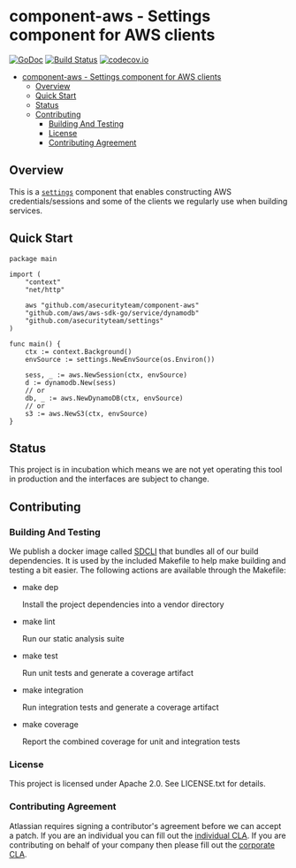 <a id="markdown-component-aws---settings-component-for-aws-clients" name="component-aws---settings-component-for-aws-clients"></a>
# component-aws - Settings component for AWS clients
[![GoDoc](https://godoc.org/github.com/asecurityteam/component-aws?status.svg)](https://godoc.org/github.com/asecurityteam/component-aws)
[![Build Status](https://travis-ci.org/asecurityteam/component-aws.png?branch=master)](https://travis-ci.org/asecurityteam/component-aws)
[![codecov.io](https://codecov.io/github/asecurityteam/component-aws/coverage.svg?branch=master)](https://codecov.io/github/asecurityteam/component-aws?branch=master)
<!-- TOC -->

- [component-aws - Settings component for AWS clients](#component-aws---settings-component-for-aws-clients)
    - [Overview](#overview)
    - [Quick Start](#quick-start)
    - [Status](#status)
    - [Contributing](#contributing)
        - [Building And Testing](#building-and-testing)
        - [License](#license)
        - [Contributing Agreement](#contributing-agreement)

<!-- /TOC -->

<a id="markdown-overview" name="overview"></a>
## Overview

This is a [`settings`](https://github.com/asecurityteam/settings) component that
enables constructing AWS credentials/sessions and some of the clients we
regularly use when building services.

<a id="markdown-quick-start" name="quick-start"></a>
## Quick Start

```golang
package main

import (
    "context"
    "net/http"

    aws "github.com/asecurityteam/component-aws"
    "github.com/aws/aws-sdk-go/service/dynamodb"
    "github.com/asecurityteam/settings"
)

func main() {
    ctx := context.Background()
    envSource := settings.NewEnvSource(os.Environ())

    sess, _ := aws.NewSession(ctx, envSource)
    d := dynamodb.New(sess)
    // or
    db, _ := aws.NewDynamoDB(ctx, envSource)
    // or
    s3 := aws.NewS3(ctx, envSource)
}
```

<a id="markdown-status" name="status"></a>
## Status

This project is in incubation which means we are not yet operating this tool in
production and the interfaces are subject to change.

<a id="markdown-contributing" name="contributing"></a>
## Contributing

<a id="markdown-building-and-testing" name="building-and-testing"></a>
### Building And Testing

We publish a docker image called [SDCLI](https://github.com/asecurityteam/sdcli) that
bundles all of our build dependencies. It is used by the included Makefile to help
make building and testing a bit easier. The following actions are available through
the Makefile:

-   make dep

    Install the project dependencies into a vendor directory

-   make lint

    Run our static analysis suite

-   make test

    Run unit tests and generate a coverage artifact

-   make integration

    Run integration tests and generate a coverage artifact

-   make coverage

    Report the combined coverage for unit and integration tests

<a id="markdown-license" name="license"></a>
### License

This project is licensed under Apache 2.0. See LICENSE.txt for details.

<a id="markdown-contributing-agreement" name="contributing-agreement"></a>
### Contributing Agreement

Atlassian requires signing a contributor's agreement before we can accept a patch. If
you are an individual you can fill out the [individual
CLA](https://na2.docusign.net/Member/PowerFormSigning.aspx?PowerFormId=3f94fbdc-2fbe-46ac-b14c-5d152700ae5d).
If you are contributing on behalf of your company then please fill out the [corporate
CLA](https://na2.docusign.net/Member/PowerFormSigning.aspx?PowerFormId=e1c17c66-ca4d-4aab-a953-2c231af4a20b).
